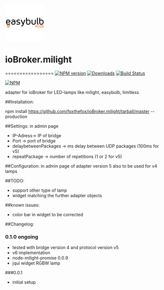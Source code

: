 ![Logo](admin/easybulb_logo.png)
# ioBroker.milight
=================
[![NPM version](http://img.shields.io/npm/v/iobroker.milightsvg)](https://www.npmjs.com/package/iobroker.milight)
[![Downloads](https://img.shields.io/npm/dm/iobroker.milight.svg)](https://www.npmjs.com/package/iobroker.milight)
[![Build Status](https://travis-ci.org/foxthefox/ioBroker.milight.svg?branch=master)](https://travis-ci.org/foxthefox/ioBroker.milight)


[![NPM](https://nodei.co/npm/iobroker.lifx.png?downloads=true)](https://nodei.co/npm/iobroker.lifx/)

adapter for ioBroker for LED-lamps like milight, easybulb, limitless

##Installation:

npm install https://github.com/foxthefox/ioBroker.milight/tarball/master --production

##Settings:
in admin page
* IP-Adress-> IP of bridge
* Port -> port of bridge
* delaybetweenPackages -> ms delay between UDP packages (100ms for v5)
* repeatPackage -> number of repetitions (1 or 2 for v5)

##Configuration:
in admin page of adapter
version 5 also to be used for v4 lamps

##TODO:
* support other type of lamp
* widget matching the further adapter objects

##known issues:
* color bar in widget to be corrected


##Changelog:
### 0.1.0 ongoing
* tested with bridge version 4 and protocol version v5
* v6 implementation
* node-milight-promise 0.0.9
* jqui widget RGBW lamp

###0.0.1
* initial setup
